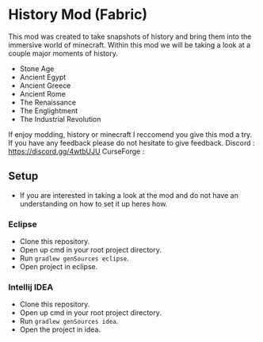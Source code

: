 # History Mod (Fabric)
This mod was created to take snapshots of history and bring them into the immersive world of minecraft. Within this mod we will be taking a look at a couple major moments of history.
- Stone Age
- Ancient Egypt
- Ancient Greece
- Ancient Rome
- The Renaissance
- The Englightment
- The Industrial Revolution

If enjoy modding, history or minecraft I reccomend you give this mod a try. If you have any feedback please do not
hesitate to give feedback.
Discord : https://discord.gg/4wtbUJU
CurseForge :

## Setup
- If you are interested in taking a look at the mod and do not have an understanding on how to set it up heres how.

### Eclipse
- Clone this repository.
- Open up cmd in your root project directory.
- Run `gradlew genSources eclipse`.
- Open project in eclipse.

### Intellij IDEA
- Clone this repository.
- Open up cmd in your root project directory.
- Run `gradlew genSources idea`.
- Open the project in idea.
